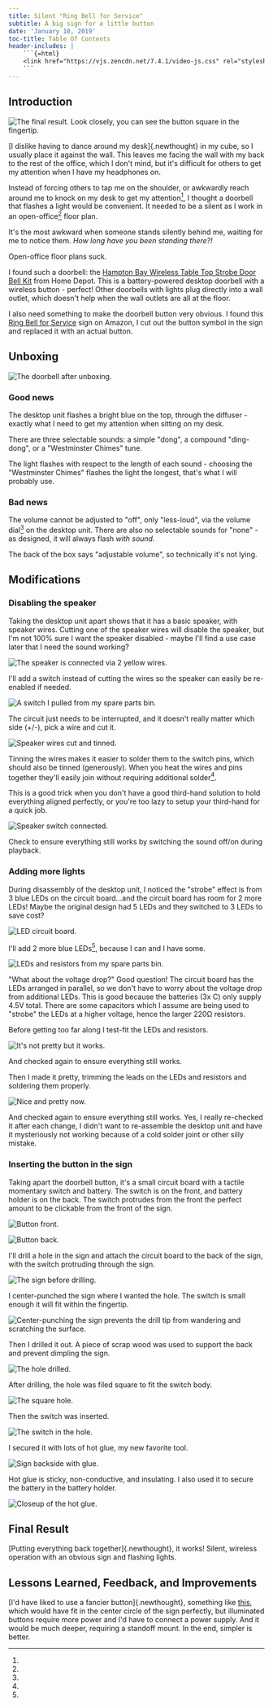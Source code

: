 ```yaml
---
title: Silent "Ring Bell for Service"
subtitle: A big sign for a little button
date: 'January 10, 2019'
toc-title: Table Of Contents
header-includes: |
    ```{=html}
    <link href="https://vjs.zencdn.net/7.4.1/video-js.css" rel="stylesheet">
    ```
---
```


## Introduction

![The final result. [Look closely](images/final_result_square_full.jpg), you can see the button square in the fingertip.](images/final_result_square_full.jpg)

[I dislike having to dance around my desk]{.newthought} in my cube, so I usually place it against the wall. This leaves me facing the wall with my back to the rest of the office, which I don't mind, but it's difficult for others to get my attention when I have my headphones on.

Instead of forcing others to tap me on the shoulder, or awkwardly reach around me to knock on my desk to get my attention[^standing_there], I thought a doorbell that flashes a light would be convenient. It needed to be a silent as I work in an open-office[^open_office] floor plan.

[^standing_there]:
It's the most awkward when someone stands silently behind me, waiting for me to notice them. *How long have you been standing there?!*

[^open_office]:
Open-office floor plans suck.

I found such a doorbell: the [Hampton Bay Wireless Table Top Strobe Door Bell Kit](https://www.homedepot.com/p/Hampton-Bay-Wireless-Table-Top-Strobe-Door-Bell-Kit-HB-7778-02/206135529) from Home Depot. This is a battery-powered desktop doorbell with a wireless button - perfect! Other doorbells with lights plug directly into a wall outlet, which doesn't help when the wall outlets are all at the floor.

I also need something to make the doorbell button very obvious. I found this [Ring Bell for Service](https://smile.amazon.com/gp/product/B0747VYDHY) sign on Amazon, I cut out the button symbol in the sign and replaced it with an actual button.

## Unboxing

![The [doorbell](images/doorbell_original_full.jpg) after unboxing.](images/doorbell_original_full.jpg)

### Good news

The desktop unit flashes a bright blue on the top, through the diffuser - exactly what I need to get my attention when sitting on my desk.

There are three selectable sounds: a simple "dong", a compound "ding-dong", or a "Westminster Chimes" tune.

The light flashes with respect to the length of each sound - choosing the "Westminster Chimes" flashes the light the longest, that's what I will probably use.

### Bad news

The volume cannot be adjusted to "off", only "less-loud", via the volume dial[^volume_dial] on the desktop unit. There are also no selectable sounds for "none" - as designed, it will always flash *with sound*.

[^volume_dial]:
The back of the box says "adjustable volume", so technically it's not lying.

## Modifications

### Disabling the speaker

Taking the desktop unit apart shows that it has a basic speaker, with speaker wires. Cutting one of the speaker wires will disable the speaker, but I'm not 100% sure I want the speaker disabled - maybe I'll find a use case later that I need the sound working?

![The [speaker](images/open_back_original_full.jpg) is connected via 2 yellow wires.](images/open_back_original_full.jpg)

I'll add a switch instead of cutting the wires so the speaker can easily be re-enabled if needed.

![A [switch](images/switch_full.jpg) I pulled from my spare parts bin.](images/switch_full.jpg)

The circuit just needs to be interrupted, and it doesn't really matter which side (+/-), pick a wire and cut it.

![[Speaker wires](images/speaker_wires_cut_tinned_full.jpg) cut and tinned.](images/speaker_wires_cut_tinned_full.jpg)

Tinning the wires makes it easier to solder them to the switch pins, which should also be tinned (generously). When you heat the wires and pins together they'll easily join without requiring additional solder[^need_more_hands].

[^need_more_hands]:
This is a good trick when you don't have a good third-hand solution to hold everything aligned perfectly, or you're too lazy to setup your third-hand for a quick job.

![[Speaker switch](images/speaker_switch_connected_full.jpg) connected.](images/speaker_switch_connected_full.jpg)

Check to ensure everything still works by switching the sound off/on during playback.

<figure>
<video-js id="check_speaker_switch" class="vjs-16-9 vjs-big-play-centered" controls preload="auto" data-setup='{}'>
<source src="images/check_speaker_switch_web.mp4" type='video/mp4'>
</video-js>
</figure>

### Adding more lights

During disassembly of the desktop unit, I noticed the "strobe" effect is from 3 blue LEDs on the circuit board...and the circuit board has room for 2 more LEDs! Maybe the original design had 5 LEDs and they switched to 3 LEDs to save cost?

![[LED](images/leds_original_full.jpg) circuit board.](images/leds_original_full.jpg)

I'll add 2 more blue LEDs[^voltage_drop], because I can and I have some.

![[LEDs and resistors](images/leds_resistors_full.jpg) from my spare parts bin.](images/leds_resistors_full.jpg)

[^voltage_drop]:
"What about the voltage drop?" Good question! The circuit board has the LEDs arranged in parallel, so we don't have to worry about the voltage drop from additional LEDs. This is good because the batteries (3x C) only supply 4.5V total. There are some capacitors which I assume are being used to "strobe" the LEDs at a higher voltage, hence the larger 220&Omega; resistors.

Before getting too far along I test-fit the LEDs and resistors.

![It's not [pretty](images/leds_test_fit_full.jpg) but it works.](images/leds_test_fit_full.jpg)

And checked again to ensure everything still works.

<figure>
<video-js id="check_led_test_fit" class="vjs-16-9 vjs-big-play-centered" controls preload="auto" data-setup='{}'>
<source src="images/check_led_test_fit_web.mp4" type='video/mp4'>
</video-js>
</figure>

Then I made it pretty, trimming the leads on the LEDs and resistors and soldering them properly.

![Nice and [pretty](images/leds_final_full.jpg) now.](images/leds_final_full.jpg)

And checked again to ensure everything still works. Yes, I really re-checked it after each change, I didn't want to re-assemble the desktop unit and have it mysteriously not working because of a cold solder joint or other silly mistake.

<figure>
<video-js id="check_leds_final" class="vjs-16-9 vjs-big-play-centered" controls preload="auto" data-setup='{}'>
<source src="images/check_leds_final_web.mp4" type='video/mp4'>
</video-js>
</figure>

### Inserting the button in the sign

Taking apart the doorbell button, it's a small circuit board with a tactile momentary switch and battery. The switch is on the front, and battery holder is on the back. The switch protrudes from the front the perfect amount to be clickable from the front of the sign.

![Button [front](images/button_front_full.jpg).](images/button_front_full.jpg)

![Button [back](images/button_back_full.jpg).](images/button_back_full.jpg)

I'll drill a hole in the sign and attach the circuit board to the back of the sign, with the switch protruding through the sign.

![The [sign](images/sign_original_full.jpg) before drilling.](images/sign_original_full.jpg)

I center-punched the sign where I wanted the hole. The switch is small enough it will fit within the fingertip.

![Center-punching the [sign](images/sign_center_punch_full.jpg) prevents the drill tip from wandering and scratching the surface.](images/sign_center_punch_full.jpg)

Then I drilled it out. A piece of scrap wood was used to support the back and prevent dimpling the sign.

![The [hole](images/sign_drilled_full.jpg) drilled.](images/sign_drilled_full.jpg)

After drilling, the hole was filed square to fit the switch body.

![The [square hole](images/sign_filed_square_full.jpg).](images/sign_filed_square_full.jpg)

Then the switch was inserted.

![The [switch in the hole](images/sign_switch_installed_full.jpg).](images/sign_switch_installed_full.jpg)

I secured it with lots of hot glue, my new favorite tool.

![Sign [backside](images/sign_backside_full.jpg) with glue.](images/sign_backside_full.jpg)

Hot glue is sticky, non-conductive, and insulating. I also used it to secure the battery in the battery holder.

![[Closeup](images/sign_glue_closeup_full.jpg) of the hot glue.](images/sign_glue_closeup_full.jpg)

## Final Result

[Putting everything back together]{.newthought}, it works! Silent, wireless operation with an obvious sign and flashing lights.

<figure>
<video-js id="final_result" class="vjs-16-9 vjs-big-play-centered" controls preload="auto" data-setup='{}'>
<source src="images/final_result_web.mp4" type='video/mp4'>
</video-js>
</figure>

## Lessons Learned, Feedback, and Improvements

[I'd have liked to use a fancier button]{.newthought}, something like [this](https://www.adafruit.com/product/481), which would have fit in the center circle of the sign perfectly, but illuminated buttons require more power and I'd have to connect a power supply. And it would be much deeper, requiring a standoff mount. In the end, simpler is better.

<!-- Load JS last after page load for best UX -->
<script src="https://vjs.zencdn.net/7.4.1/video.js"></script>
